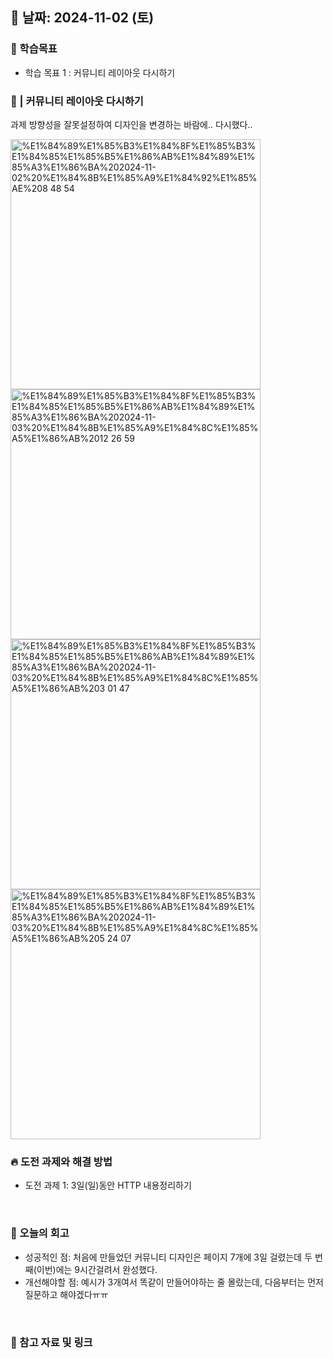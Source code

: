## 📅 날짜: 2024-11-02 (토)


### 💬 학습목표
- 학습 목표 1 : 커뮤니티 레이아웃 다시하기


### 📒 | 커뮤니티 레이아웃 다시하기
과제 방향성을 잘못설정하여 디자인을 변경하는 바람에.. 다시했다..

<img width="400" alt="%E1%84%89%E1%85%B3%E1%84%8F%E1%85%B3%E1%84%85%E1%85%B5%E1%86%AB%E1%84%89%E1%85%A3%E1%86%BA%202024-11-02%20%E1%84%8B%E1%85%A9%E1%84%92%E1%85%AE%208 48 54" src="https://github.com/user-attachments/assets/d328e2b0-0902-4b8a-9670-a2012ac345de">
<img width="400" alt="%E1%84%89%E1%85%B3%E1%84%8F%E1%85%B3%E1%84%85%E1%85%B5%E1%86%AB%E1%84%89%E1%85%A3%E1%86%BA%202024-11-03%20%E1%84%8B%E1%85%A9%E1%84%8C%E1%85%A5%E1%86%AB%2012 26 59" src="https://github.com/user-attachments/assets/202a9ebd-f409-466c-8603-5038ff1f00a8">
<img width="400" alt="%E1%84%89%E1%85%B3%E1%84%8F%E1%85%B3%E1%84%85%E1%85%B5%E1%86%AB%E1%84%89%E1%85%A3%E1%86%BA%202024-11-03%20%E1%84%8B%E1%85%A9%E1%84%8C%E1%85%A5%E1%86%AB%203 01 47" src="https://github.com/user-attachments/assets/02a0ece6-e2c4-4b04-b305-688b78c54493">
<img width="400" alt="%E1%84%89%E1%85%B3%E1%84%8F%E1%85%B3%E1%84%85%E1%85%B5%E1%86%AB%E1%84%89%E1%85%A3%E1%86%BA%202024-11-03%20%E1%84%8B%E1%85%A9%E1%84%8C%E1%85%A5%E1%86%AB%205 24 07" src="https://github.com/user-attachments/assets/27fc04b7-b0ca-40f5-975f-d078e684e88f">


### 🔥 도전 과제와 해결 방법
- 도전 과제 1: 3일(일)동안 HTTP 내용정리하기

</br>

### 💭 오늘의 회고
- 성공적인 점: 처음에 만들었던 커뮤니티 디자인은 페이지 7개에 3일 걸렸는데 두 번째(이번)에는 9시간걸려서 완성했다.
- 개선해야할 점: 예시가 3개여서 똑같이 만들어야하는 줄 몰랐는데, 다음부터는 먼저 질문하고 해야겠다ㅠㅠ

</br>

### 📁 참고 자료 및 링크
